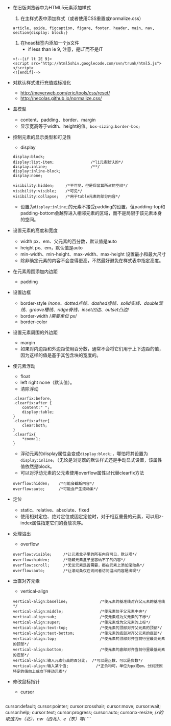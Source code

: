 * 在旧版浏览器中为HTML5元素添加样式
    1. 在主样式表中添加样式（或者使用CSS重置或normalize.css）
    ```
    article, aside, figcaption, figure, footer, header, main, nav, section{display: block;}
    ```
    1. 在head标签内添加一个js文件
        * if less than ie 9, 注意，是LT而不是IT
    ```
    <!--[if lt IE 9]>
    <script src="http://html5shiv.googlecode.com/svn/trunk/html5.js"></script>
    <![endif]-->
    ```

* 对默认样式进行充值或标准化
    * http://meyerweb.com/eric/tools/css/reset/
    * http://necolas.github.io/normalize.css/

* 盒模型
    * content、padding、border、margin
    * 显示宽高等于width、height的值。`box-sizing:border-box;`

* 控制元素的显示类型和可见性
    * display
    ```
    display:block;
    display:list-item;                /*li元素默认的*/
    display:inline;                   /**/
    display:inline-block;
    display:none;

    visibility:hidden;     /*不可见，但是保留其所占的空间*/
    visibility:visible;    /*可见*/
    visibility:collapse;   /*用于table元素的部分内容*/
    ```
    * 设置为`display:inline;`的元素不接受padding的设置，但padding-top和padding-bottom会越界进入相邻元素的区域，而不是局限于该元素本身的空间。

* 设置元素的高度和宽度
    * width          px、em、父元素的百分数，默认值是auto
    * height         px、em，默认值是auto
    * min-width、min-height、max-width、max-height    设置最小和最大尺寸
    * 除非确定元素的内容不会变得更高，不然最好避免在样式表中指定高度。

* 在元素周围添加内边距
    * padding

* 设置边框
    * border-style   /*none、dotted点线、dashed虚线、solid实线、double双线、groove槽线、ridge脊线、inset凹边、outset凸边*/
    * border-width   /*需要单位 px*/
    * border-color

* 设置元素周围的外边距
    * margin
    * 如果对内边距和外边距使用百分数，通常不会将它们用于上下边距的值，因为这样的值是基于其包含块的宽度的。

* 使元素浮动
    * float
    * left right none（默认值）。
    * 清除浮动
    ```
    .clearfix:before,
    .clearfix:after {
        content:" ";
        display:table;
    }
    .clearfix:after{
        clear:both;
    }
    .clearfix{
        *zoom:1;
    }
    ```
    * 浮动元素的display属性会变成`display:block;`，哪怕将其设置为`display:inline;`（无论是浏览器的默认样式还是手动显式设置，该属性值依然是block。
    * 可以对浮动元素的父元素使用overflow属性以代替clearfix方法
    ```
    overflow:hidden;    /*可能会截断内容*/
    overflow:auto;      /*可能会产生滚动条*/
    ```

* 定位
    * static、relative、absolute、fixed
    * 使用相对定位、绝对定位或固定定位时，对于相互重叠的元素，可以用z-index属性指定它们的叠放次序。

* 处理溢出
    * overflow
    ```
    overflow:visible;     /*让元素盒子里的所有内容可见，默认项*/
    overflow:hidden;      /*隐藏元素盒子里容纳不了的内容*/
    overflow:scroll;      /*无论元素是否需要，都在元素上添加滚动条*/
    overflow:auto;        /*让滚动条仅在访问者访问溢出内容是出现*/
    ```

* 垂直对齐元素
    * vertical-align
    ```
    vertical-align:baseline;              /*使元素的基准线对齐父元素的基准线*/
    vertical-align:middle;                /*使元素位于父元素中央*/
    vertical-align:sub;                   /*使元素成为父元素的下标*/
    vertical-align:super;                 /*使元素成为父元素的上标*/
    vertical-align:text-top;              /*使元素的顶部对齐父元素的顶部*/
    vertical-align:text-bottom;           /*使元素的底部对齐父元素的底部*/
    vertical-align:top;                   /*使元素的顶部对齐当前行里最高元素的顶部*/
    vertical-align:bottom;                /*使元素的底部对齐当前行里最低元素的底部*/
    vertical-align:输入元素行高的百分比;  /*可以是正数，可以是负数*/
    vertical-align:输入某个值;            /*正负均可，单位为px或em，分别按照特定的值向上或向下移动元素*/
    ```

* 修改鼠标指针
    * cursor
    ```
cursor:default;
cursor:pointer;
cursor:crosshair;
cursor:move;
cursor:wait;
cursor:help;
cursor:text;
cursor:progress;
cursor:auto;
cursor:x-resize;    /*x的取值为n（北）、nw（西北）、e（东）等*/
    ```